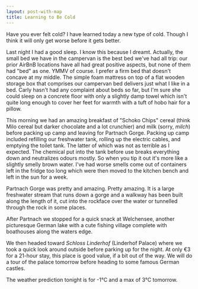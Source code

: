 ```yaml
---
layout: post-with-map
title: Learning to Be Cold
---
```


Have you ever felt cold? I have learned today a new type of cold. Though I think it will only get worse before it gets better.

Last night I had a good sleep. I know this because I dreamt. Actually, the small bed we have in the campervan is the best bed we've had all trip: our prior AirBnB locations have all had great positive aspects, but none of them had "bed" as one. YMMV of course. I prefer a firm bed that doesn't concave at my middle. The simple foam mattress on top of a flat wooden storage box that comprises our campervan bed delivers just what I like in a bed. Carly hasn't had any complaint about beds so far, but I'm sure she could sleep on a concrete floor with only a slightly damp towel which isn't quite long enough to cover her feet for warmth with a tuft of hobo hair for a pillow.

This morning we had an amazing breakfast of "Schoko Chips" cereal (think Milo cereal but darker chocolate and a lot crunchier) and milk (sorry, <em>milch</em>) before packing up camp and leaving for Partnach Gorge. Packing up camp included refilling our freshwater tank, rolling up the electric cables, and emptying the toilet tank. The latter of which was not as terrible as I expected. The chemical put into the tank before use breaks everything down and neutralizes odours mostly. So when you tip it out it's more like a slightly smelly brown water. I've had worse smells come out of containers left in the fridge too long which were then moved to the kitchen bench and left in the sun for a week.

Partnach Gorge was pretty and amazing. Pretty amazing. It is a large freshwater stream that runs down a gorge and a walkway has been built along the length of it, cut into the rockface over the water or tunnelled through the rock in some places.

After Partnach we stopped for a quick snack at Welchensee, another picturesque German lake with a cute fishing village complete with boathouses along the waters edge.

We then headed toward <em>Schloss Linderhof</em> (Linderhof Palace) where we took a quick look around outside before parking up for the night. At only €3 for a 21-hour stay, this place is good value, if a bit out of the way. We will do a tour of the palace tomorrow before heading to some famous German castles. 

The weather prediction tonight is for -1°C and a max of 3°C tomorrow.
